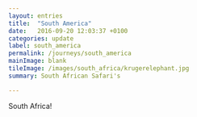 ```yaml
---
layout: entries
title:  "South America"
date:   2016-09-20 12:03:37 +0100
categories: update
label: south_america
permalink: /journeys/south_america
mainImage: blank
tileImage: /images/south_africa/krugerelephant.jpg
summary: South African Safari's

---
```


South Africa!
